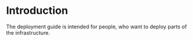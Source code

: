 # Introduction

The deployment guide is intended for people, who want to deploy parts of the infrastructure.

